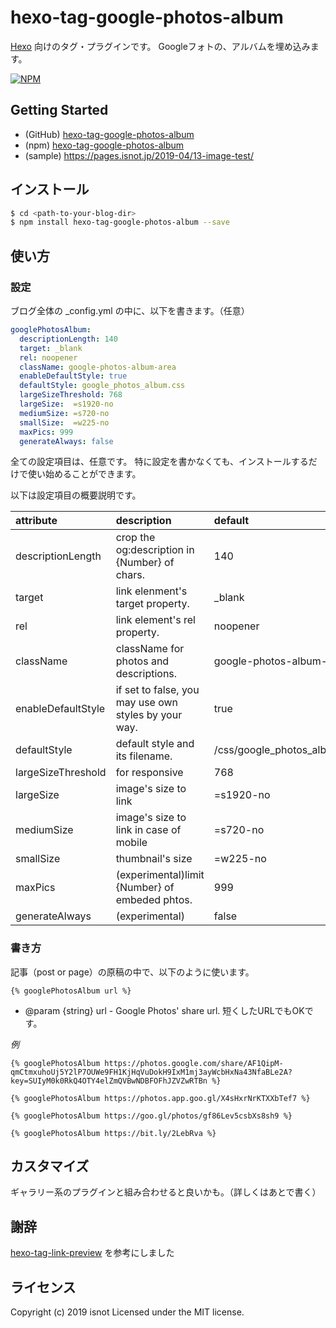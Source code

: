 # hexo-tag-google-photos-album

[Hexo](https://hexo.io/) 向けのタグ・プラグインです。
Googleフォトの、アルバムを埋め込みます。

[![NPM](https://nodei.co/npm/hexo-tag-google-photos-album.png)](https://nodei.co/npm/hexo-tag-google-photos-album/)

## Getting Started

* (GitHub) [hexo-tag-google-photos-album](https://github.com/isnot/hexo-tag-google-photos-album)
* (npm) [hexo-tag-google-photos-album](https://www.npmjs.com/package/hexo-tag-link-preview)
* (sample) https://pages.isnot.jp/2019-04/13-image-test/

## インストール

```bash
$ cd <path-to-your-blog-dir>
$ npm install hexo-tag-google-photos-album --save
```

## 使い方

### 設定

ブログ全体の \_config.yml の中に、以下を書きます。（任意）

```yaml
googlePhotosAlbum:
  descriptionLength: 140
  target: _blank
  rel: noopener
  className: google-photos-album-area
  enableDefaultStyle: true
  defaultStyle: google_photos_album.css
  largeSizeThreshold: 768
  largeSize:  =s1920-no
  mediumSize: =s720-no
  smallSize:  =w225-no
  maxPics: 999
  generateAlways: false
```

全ての設定項目は、任意です。
特に設定を書かなくても、インストールするだけで使い始めることができます。

以下は設定項目の概要説明です。

| attribute         | description                                | default |
|:-----------------|:------------------------------------------|:-------|
| descriptionLength  | crop the og:description in {Number} of chars. | 140    |
| target            | link elenment's target property.             | \_blank |
| rel               | link element's rel property.                | noopener |
| className         | className for photos and descriptions.        | google-photos-album-area |
| enableDefaultStyle | if set to false, you may use own styles by your way. | true |
| defaultStyle      | default style and its filename.               | /css/google\_photos\_album.css |
| largeSizeThreshold | for responsive                              | 768 |
| largeSize         | image's size to link                         | =s1920-no |
| mediumSize        | image's size to link in case of mobile        | =s720-no |
| smallSize         | thumbnail's size                             | =w225-no |
| maxPics           | (experimental)limit {Number} of embeded phtos. | 999   |
| generateAlways     | (experimental)                              | false |

### 書き方

記事（post or page）の原稿の中で、以下のように使います。

```
{% googlePhotosAlbum url %}
```

- @param {string} url - Google Photos' share url.
  短くしたURLでもOKです。

*例*
```
{% googlePhotosAlbum https://photos.google.com/share/AF1QipM-qmCtmxuhoUj5Y2lP7OUWe9FH1KjHqVuDokH9IxM1mj3ayWcbHxNa43NfaBLe2A?key=SUIyM0k0RkQ4OTY4elZmQVBwNDBFOFhJZVZwRTBn %}

{% googlePhotosAlbum https://photos.app.goo.gl/X4sHxrNrKTXXbTef7 %}

{% googlePhotosAlbum https://goo.gl/photos/gf86Lev5csbXs8sh9 %}

{% googlePhotosAlbum https://bit.ly/2LebRva %}

```

## カスタマイズ

ギャラリー系のプラグインと組み合わせると良いかも。（詳しくはあとで書く）

## 謝辞

[hexo-tag-link-preview](https://www.npmjs.com/package/hexo-tag-link-preview) を参考にしました

## ライセンス

Copyright (c) 2019 isnot
Licensed under the MIT license.
